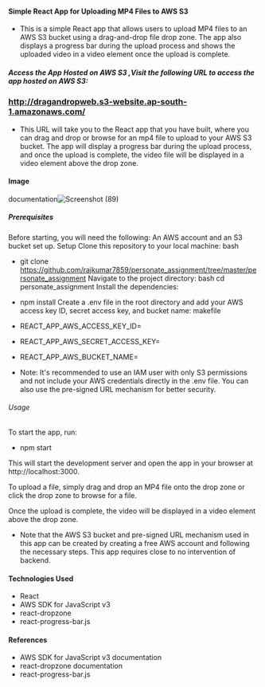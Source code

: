 #### Simple React App for Uploading MP4 Files to AWS S3
- This is a simple React app that allows users to upload MP4 files to an AWS S3 bucket using a drag-and-drop file drop zone. The app also displays a progress bar during the upload process and shows the uploaded video in a video element once the upload is complete.

##### Access the App Hosted on AWS S3 ,Visit the following URL to access the app hosted on AWS S3:

### http://dragandropweb.s3-website.ap-south-1.amazonaws.com/

- This URL will take you to the React app that you have built, where you can drag and drop or browse for an mp4 file to upload to your AWS S3 bucket. The app will display a progress bar during the upload process, and once the upload is complete, the video file will be displayed in a video element above the drop zone.

#### Image 
 documentation![Screenshot (89)](https://user-images.githubusercontent.com/103853109/228762778-6f91cc31-08e0-4e8b-9579-51caa500fa35.png)

##### Prerequisites
Before starting, you will need the following:
An AWS account and an S3 bucket set up.
Setup
Clone this repository to your local machine:
bash
- git clone https://github.com/rajkumar7859/personate_assignment/tree/master/personate_assignment
Navigate to the project directory:
bash
cd personate_assignment
Install the dependencies:
- npm install
Create a .env file in the root directory and add your AWS access key ID, secret access key, and bucket name:
makefile
- REACT_APP_AWS_ACCESS_KEY_ID=<your-access-key-id>
- REACT_APP_AWS_SECRET_ACCESS_KEY=<your-secret-access-key>
- REACT_APP_AWS_BUCKET_NAME=<your-bucket-name>

- Note: It's recommended to use an IAM user with only S3 permissions and not include your AWS credentials directly in the .env file. You can also use the pre-signed URL mechanism for better security.

###### Usage
To start the app, run:
- npm start

This will start the development server and open the app in your browser at http://localhost:3000.

To upload a file, simply drag and drop an MP4 file onto the drop zone or click the drop zone to browse for a file.

Once the upload is complete, the video will be displayed in a video element above the drop zone.

- Note that the AWS S3 bucket and pre-signed URL mechanism used in this app can be created by creating a free AWS account and following the necessary steps. This app requires close to no intervention of backend.

#### Technologies Used
- React
- AWS SDK for JavaScript v3
- react-dropzone
- react-progress-bar.js

#### References
- AWS SDK for JavaScript v3 documentation
- react-dropzone documentation
- react-progress-bar.js
